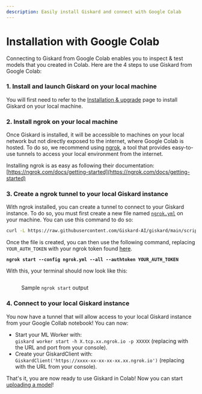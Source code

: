 ```yaml
---
description: Easily install Giskard and connect with Google Colab
---
```


# Installation with Google Colab

Connecting to Giskard from Google Colab enables you to inspect & test models that you created in Colab. Here are the 4 steps to use Giskard from Google Colab:

### 1. Install and launch Giskard on your local machine

You will first need to refer to the [Installation & upgrade](./) page to install Giskard on your local machine.

### 2. Install ngrok on your local machine

Once Giskard is installed, it will be accessible to machines on your local network but not directly exposed to the internet, where Google Colab is hosted. To do so, we recommend using [ngrok](https://ngrok.com/), a tool that provides easy-to-use tunnels to access your local environment from the internet.

Installing ngrok is as easy as following their documentation: [https://ngrok.com/docs/getting-started](https://ngrok.com/docs/getting-started)

### 3. Create a ngrok tunnel to your local Giskard instance

With ngrok installed, you can create a tunnel to connect to your Giskard instance. To do so, you must first create a new file named [`ngrok.yml`](https://github.com/Giskard-AI/giskard/blob/main/scripts/ngrok.yml) on your machine. You can use this command to do so:

```sh
curl -L https://raw.githubusercontent.com/Giskard-AI/giskard/main/scripts/ngrok.yml > ngrok.yml
```

Once the file is created, you can then use the following command, replacing `YOUR_AUTH_TOKEN` with your ngrok token found [here](https://dashboard.ngrok.com/get-started/your-authtoken).&#x20;

<pre class="language-bash"><code class="lang-bash"><strong>ngrok start --config ngrok.yml --all --authtoken YOUR_AUTH_TOKEN
</strong></code></pre>

With this, your terminal should now look like this:

<figure><img src="../../.gitbook/assets/image.png" alt=""><figcaption><p>Sample <code>ngrok start</code> output</p></figcaption></figure>

### 4. Connect to your local Giskard instance

You now have a tunnel that will allow access to your local Giskard instance from your Google Collab notebook! You can now:

* Start your ML Worker with:\
  `giskard worker start -h X.tcp.xx.ngrok.io -p XXXXX` (replacing with the URL and port from your console).
* Create your GiskardClient with:\
  `GiskardClient('https://xxxx-xx-xx-xx-xx.xx.ngrok.io')` (replacing with the URL from your console).

That's it, you are now ready to use Giskard in Colab! Now you can start [uploading a model](../upload-your-model/)!&#x20;
